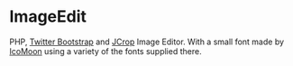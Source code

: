 ImageEdit
=========

PHP, [Twitter Bootstrap](http://twitter.github.com/bootstrap/) and [JCrop](http://deepliquid.com/content/Jcrop.html) Image Editor.
With a small font made by [IcoMoon](http://icomoon.io/) using a variety of the fonts supplied there.